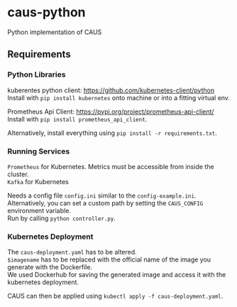 # caus-python
Python implementation of CAUS

## Requirements
### Python Libraries
kuberentes python client: <https://github.com/kubernetes-client/python>
Install with `pip install kubernetes` onto machine or into a fitting virtual env.

Prometheus Api Client: <https://pypi.org/project/prometheus-api-client/>
Install with `pip install prometheus_api_client`.

Alternatively, install everything using `pip install -r requirements.txt`.

### Running Services
`Prometheus` for Kubernetes. Metrics must be accessible from inside the cluster.  
`Kafka` for Kubernetes

Needs a config file `config.ini` similar to the `config-example.ini`.  
Alternatively, you can set a custom path by setting the `CAUS_CONFIG` environment variable.  
Run by calling `python controller.py`.

### Kubernetes Deployment
The `caus-deployment.yaml` has to be altered.  
`$imagename` has to be replaced with the official name of the image you generate with the Dockerfile.  
We used Dockerhub for saving the generated image and access it with the kubernetes deployment.

CAUS can then be applied using `kubectl apply -f caus-deployment.yaml`.

